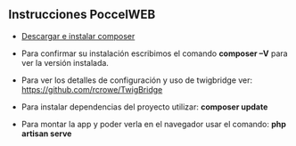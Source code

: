 ## Instrucciones PoccelWEB

- [Descargar e instalar composer](https://getcomposer.org/)
- Para confirmar su instalación escribimos el comando **composer –V** para ver la versión instalada.

- Para ver los detalles de configuración y uso de twigbridge ver: https://github.com/rcrowe/TwigBridge
- Para instalar dependencias del proyecto utilizar: **composer update**
- Para montar la app y poder verla en el navegador usar el comando: **php artisan serve**

